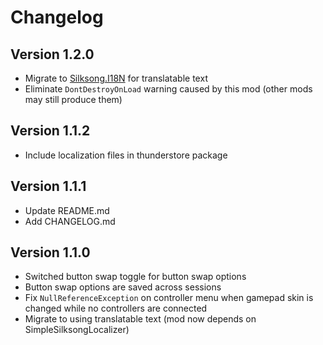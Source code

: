 # Changelog
## Version 1.2.0
- Migrate to [Silksong.I18N](https://thunderstore.io/c/hollow-knight-silksong/p/silksong_modding/I18N/) for translatable text
- Eliminate `DontDestroyOnLoad` warning caused by this mod (other mods may still produce them)

## Version 1.1.2
- Include localization files in thunderstore package

## Version 1.1.1
- Update README.md
- Add CHANGELOG.md

## Version 1.1.0
- Switched button swap toggle for button swap options
- Button swap options are saved across sessions
- Fix `NullReferenceException` on controller menu when gamepad skin is changed while no controllers are connected
- Migrate to using translatable text (mod now depends on SimpleSilksongLocalizer)